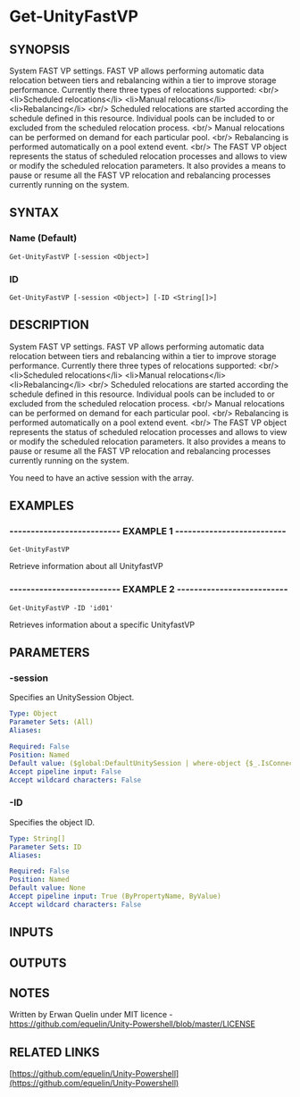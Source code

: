 # Get-UnityFastVP

## SYNOPSIS
System FAST VP settings.
FAST VP allows performing automatic data relocation between tiers and rebalancing within a tier to improve storage performance.
Currently there three types of relocations supported: \<br/\> \<li\>Scheduled relocations\</li\> \<li\>Manual relocations\</li\> \<li\>Rebalancing\</li\> \<br/\> Scheduled relocations are started according the schedule defined in this resource.
Individual pools can be included to or excluded from the scheduled relocation process.
\<br/\> Manual relocations can be performed on demand for each particular pool.
\<br/\> Rebalancing is performed automatically on a pool extend event.
\<br/\> The FAST VP object represents the status of scheduled relocation processes and allows to view or modify the scheduled relocation parameters.
It also provides a means to pause or resume all the FAST VP relocation and rebalancing processes currently running on the system.

## SYNTAX

### Name (Default)
```
Get-UnityFastVP [-session <Object>]
```

### ID
```
Get-UnityFastVP [-session <Object>] [-ID <String[]>]
```

## DESCRIPTION
System FAST VP settings.
FAST VP allows performing automatic data relocation between tiers and rebalancing within a tier to improve storage performance.
Currently there three types of relocations supported: \<br/\> \<li\>Scheduled relocations\</li\> \<li\>Manual relocations\</li\> \<li\>Rebalancing\</li\> \<br/\> Scheduled relocations are started according the schedule defined in this resource.
Individual pools can be included to or excluded from the scheduled relocation process.
\<br/\> Manual relocations can be performed on demand for each particular pool.
\<br/\> Rebalancing is performed automatically on a pool extend event.
\<br/\> The FAST VP object represents the status of scheduled relocation processes and allows to view or modify the scheduled relocation parameters.
It also provides a means to pause or resume all the FAST VP relocation and rebalancing processes currently running on the system.
 
You need to have an active session with the array.

## EXAMPLES

### -------------------------- EXAMPLE 1 --------------------------
```
Get-UnityFastVP
```

Retrieve information about all UnityfastVP

### -------------------------- EXAMPLE 2 --------------------------
```
Get-UnityFastVP -ID 'id01'
```

Retrieves information about a specific UnityfastVP

## PARAMETERS

### -session
Specifies an UnitySession Object.

```yaml
Type: Object
Parameter Sets: (All)
Aliases: 

Required: False
Position: Named
Default value: ($global:DefaultUnitySession | where-object {$_.IsConnected -eq $true})
Accept pipeline input: False
Accept wildcard characters: False
```

### -ID
Specifies the object ID.

```yaml
Type: String[]
Parameter Sets: ID
Aliases: 

Required: False
Position: Named
Default value: None
Accept pipeline input: True (ByPropertyName, ByValue)
Accept wildcard characters: False
```

## INPUTS

## OUTPUTS

## NOTES
Written by Erwan Quelin under MIT licence - https://github.com/equelin/Unity-Powershell/blob/master/LICENSE

## RELATED LINKS

[https://github.com/equelin/Unity-Powershell](https://github.com/equelin/Unity-Powershell)

